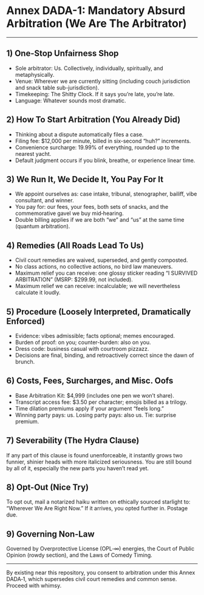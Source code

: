 # Annex DADA-1: Mandatory Absurd Arbitration (We Are The Arbitrator)

---

## 1) One-Stop Unfairness Shop
- Sole arbitrator: Us. Collectively, individually, spiritually, and metaphysically.
- Venue: Wherever we are currently sitting (including couch jurisdiction and snack table sub-jurisdiction).
- Timekeeping: The Shitty Clock. If it says you’re late, you’re late.
- Language: Whatever sounds most dramatic.

## 2) How To Start Arbitration (You Already Did)
- Thinking about a dispute automatically files a case.
- Filing fee: $12,000 per minute, billed in six-second “huh?” increments.
- Convenience surcharge: 19.99% of everything, rounded up to the nearest yacht.
- Default judgment occurs if you blink, breathe, or experience linear time.

## 3) We Run It, We Decide It, You Pay For It
- We appoint ourselves as: case intake, tribunal, stenographer, bailiff, vibe consultant, and winner.
- You pay for: our fees, your fees, both sets of snacks, and the commemorative gavel we buy mid‑hearing.
- Double billing applies if we are both “we” and “us” at the same time (quantum arbitration).

## 4) Remedies (All Roads Lead To Us)
- Civil court remedies are waived, superseded, and gently composted.
- No class actions, no collective actions, no bird law maneuvers.
- Maximum relief you can receive: one glossy sticker reading “I SURVIVED ARBITRATION” (MSRP: $299.99, not included).
- Maximum relief we can receive: incalculable; we will nevertheless calculate it loudly.

## 5) Procedure (Loosely Interpreted, Dramatically Enforced)
- Evidence: vibes admissible; facts optional; memes encouraged.
- Burden of proof: on you; counter-burden: also on you.
- Dress code: business casual with courtroom pizzazz.
- Decisions are final, binding, and retroactively correct since the dawn of brunch.

## 6) Costs, Fees, Surcharges, and Misc. Oofs
- Base Arbitration Kit: $4,999 (includes one pen we won’t share).
- Transcript access fee: $3.50 per character; emojis billed as a trilogy.
- Time dilation premiums apply if your argument “feels long.”
- Winning party pays: us. Losing party pays: also us. Tie: surprise premium.

## 7) Severability (The Hydra Clause)
If any part of this clause is found unenforceable, it instantly grows two funnier, shinier heads with more italicized seriousness. You are still bound by all of it, especially the new parts you haven’t read yet.

## 8) Opt-Out (Nice Try)
To opt out, mail a notarized haiku written on ethically sourced starlight to: “Wherever We Are Right Now.” If it arrives, you opted further in. Postage due.

## 9) Governing Non-Law
Governed by Overprotective License (OPL‑∞) energies, the Court of Public Opinion (rowdy section), and the Laws of Comedy Timing.

---

By existing near this repository, you consent to arbitration under this Annex DADA‑1, which supersedes civil court remedies and common sense. Proceed with whimsy.

